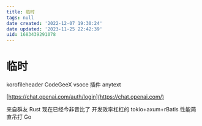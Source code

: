 ```yaml
---
title: 临时
tags: null
date created: '2022-12-07 19:30:24'
date updated: '2023-11-25 22:42:39'
uid: 1683439291078
---
```


# 临时

korofileheader CodeGeeX vsoce 插件 anytext

[https://chat.openai.com/auth/login](https://chat.openai.com/)

来自群友 Rust 现在已经今非昔比了 开发效率杠杠的 tokio+axum+rBatis 性能简直吊打 Go  
